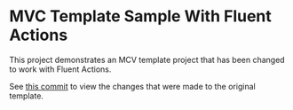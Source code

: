 # MVC Template Sample With Fluent Actions

This project demonstrates an MCV template project that has been changed to work with Fluent Actions.

See [this commit](https://github.com/ExplicitlyImplicit/AspNetCore.Mvc.FluentActions/commit/78954199d21e9b5f5cd8a987a769f09d79edd01e) 
to view the changes that were made to the original template.